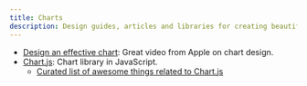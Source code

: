 ```yaml
---
title: Charts
description: Design guides, articles and libraries for creating beautiful and usable charts.
---
```


- [Design an effective chart](https://developer.apple.com/videos/play/wwdc2022/110340/): Great video from Apple on chart design.
- [Chart.js](https://www.chartjs.org/docs/latest/): Chart library in JavaScript.
  - [Curated list of awesome things related to Chart.js](https://github.com/chartjs/awesome)
